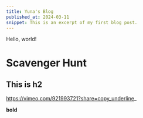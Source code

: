 ```yaml
---
title: Yuna's Blog
published_at: 2024-03-11
snippet: This is an excerpt of my first blog post.
---
```


Hello, world!

# Scavenger Hunt

## This is h2
[](https://vimeo.com/921993721?share=copy)https://vimeo.com/921993721?share=copy_underline_

**bold**
